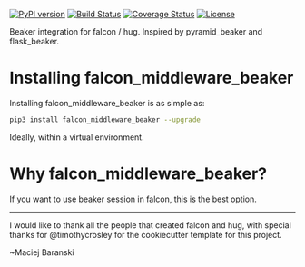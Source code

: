 [![PyPI version](https://badge.fury.io/py/falcon_middleware_beaker.svg)](http://badge.fury.io/py/falcon_middleware_beaker)
[![Build Status](https://travis-ci.org/gtxm/falcon_middleware_beaker.svg?branch=master)](https://travis-ci.org/timothycrosley/falcon_middleware_beaker)
[![Coverage Status](https://coveralls.io/repos/gtxm/falcon_middleware_beaker/badge.svg?branch=master&service=github)](https://coveralls.io/github/timothycrosley/falcon_middleware_beaker?branch=master)
[![License](https://img.shields.io/github/license/mashape/apistatus.svg)](https://pypi.python.org/pypi/falcon_middleware_beaker/)

Beaker integration for falcon / hug. Inspired by pyramid_beaker and flask_beaker.


Installing falcon_middleware_beaker
===================

Installing falcon_middleware_beaker is as simple as:

```bash
pip3 install falcon_middleware_beaker --upgrade
```

Ideally, within a virtual environment.


Why falcon_middleware_beaker?
===================

If you want to use beaker session in falcon, this is the best option.

--------------------------------------------

I would like to thank all the people that created falcon and hug, with special thanks for @timothycrosley for
 the cookiecutter template for this project.

~Maciej Baranski